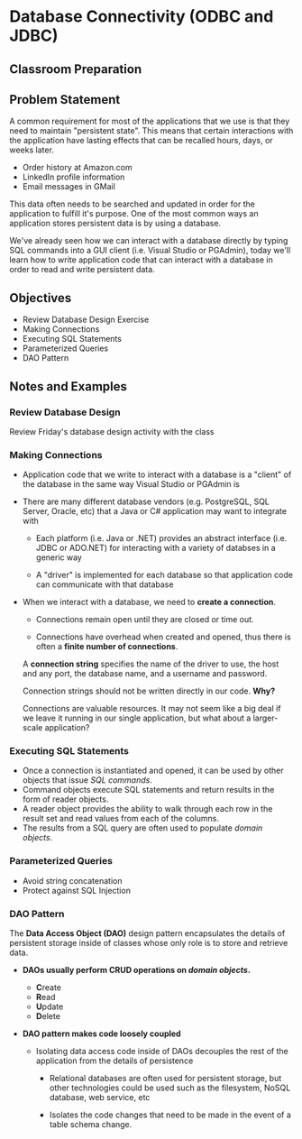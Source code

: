 # Database Connectivity (ODBC and JDBC)

## Classroom Preparation

## Problem Statement
A common requirement for most of the applications that we use is that they need to maintain "persistent state".  This means that certain interactions with the application have lasting effects that can be recalled hours, days, or weeks later.

- Order history at Amazon.com
- LinkedIn profile information
- Email messages in GMail

This data often needs to be searched and updated in order for the application to fulfill it's purpose. One of the most common ways an application stores persistent data is by using a database.

We've already seen how we can interact with a database directly by typing SQL commands into a GUI client (i.e. Visual Studio or PGAdmin), today we'll learn how to write application code that can interact with a database in order to read and write persistent data.

## Objectives

* Review Database Design Exercise
* Making Connections
* Executing SQL Statements 
* Parameterized Queries
* DAO Pattern

## Notes and Examples

### Review Database Design 

Review Friday's database design activity with the class

### Making Connections

- Application code that we write to interact with a database is a "client" of the database in the same way Visual Studio or PGAdmin is

- There are many different database vendors (e.g. PostgreSQL, SQL Server, Oracle, etc) that a Java or C# application may want to integrate with

    - Each platform (i.e. Java or .NET) provides an abstract interface (i.e. JDBC or ADO.NET) for interacting with a variety of databses in a generic way

    - A "driver" is implemented for each database so that application code can communicate with that database

- When we interact with a database, we need to **create a connection**.

    - Connections remain open until they are closed or time out.

    - Connections have overhead when created and opened, thus there is often a **finite number of connections**.

    <div class="definition note">

    A **connection string** specifies the name of the driver to use, the host and any port, the database name, and a username and password.
    
    </div>

    <div class="caution note">
    
    Connection strings should not be written directly in our code. **Why?**
    
    </div>

    <div class="caution note">
    Connections are valuable resources. It may not seem like a big deal if we leave it running in our single application, but what about a larger-scale application?</div>


### Executing SQL Statements

- Once a connection is instantiated and opened, it can be used by other objects that issue *SQL commands*.
- Command objects execute SQL statements and return results in the form of reader objects.
- A reader object provides the ability to walk through each row in the result set and read values from each of the columns.
- The results from a SQL query are often used to populate *domain objects*.

### Parameterized Queries

- Avoid string concatenation
- Protect against SQL Injection

### DAO Pattern

<div class="definition note">

The **Data Access Object (DAO)** design pattern encapsulates the details of persistent storage inside of classes whose only role is to store and retrieve data.

</div>

- **DAOs usually perform CRUD operations on *domain objects*.**
    - **C**reate
    - **R**ead
    - **U**pdate
    - **D**elete

- **DAO pattern makes code loosely coupled**

    - Isolating data access code inside of DAOs decouples the rest of the application from the details of persistence

        - Relational databases are often used for persistent storage, but other technologies could be used such as the filesystem, NoSQL database, web service, etc

        - Isolates the code changes that need to be made in the event of a table schema change. 

